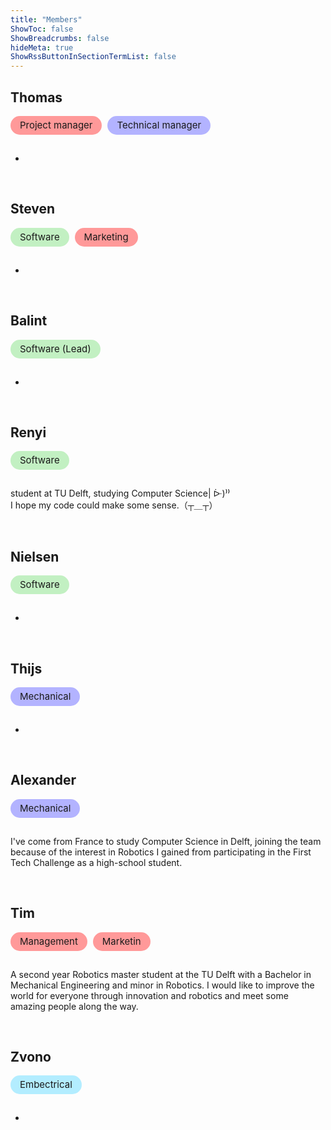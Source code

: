 ```yaml
---
title: "Members"
ShowToc: false
ShowBreadcrumbs: false
hideMeta: true
ShowRssButtonInSectionTermList: false
---
```


## Thomas

<div class="chip management">Project manager</div> <div class="chip hardware">Technical manager</div>

-

<br>

## Steven

<div class="chip software">Software</div> <div class="chip management">Marketing</div>

-

<br>

## Balint

<div class="chip software">Software (Lead)</div>

-

<br>

## Renyi

<div class="chip software">Software</div>

student at TU Delft, studying Computer Science| ᐕ)⁾⁾  
I hope my code could make some sense.（┬＿┬）

<br>

## Nielsen

<div class="chip software">Software</div>

-

<br>

## Thijs

<div class="chip hardware">Mechanical</div>

-

<br>

## Alexander

<div class="chip hardware">Mechanical</div>

I've come from France to study Computer Science in Delft, joining the team because of the interest in Robotics I 
gained from participating in the First Tech Challenge as a high-school student.

<br>

## Tim

<div class="chip management">Management</div> <div class="chip management">Marketin</div>

A second year Robotics master student at the TU Delft with a Bachelor in Mechanical Engineering and minor in 
Robotics. I would like to improve the world for everyone through innovation and robotics and meet some amazing 
people along the way.

<br>

## Zvono

<div class="chip embectrical">Embectrical</div>

-

<style>
.chip {
  display: inline-block;
  padding: 0 15px;
  height: 30px;
  font-size: 15px;
  line-height: 30px;
  border-radius: 15px;
  margin: 0 5px 15px 0;
}

.management {
  background-color: #ff9999;
}
.dark .management {
  background-color: #500000;
}
  
.software {
  background-color: #c2f0c2;
}
.dark .software {
  background-color: #145214;
}
  
.hardware {
  background-color: #b3b3ff;
}
.dark .hardware {
  background-color: #000080;
}

.embectrical {
  background-color: #b3edff;
}
.embectrical .hardware {
  background-color: #006f80;
}
</style>
